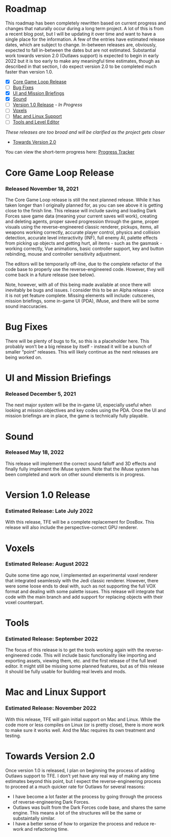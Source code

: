 # Roadmap

This roadmap has been completely rewritten based on current progress and changes that naturally occur during a long term project. A lot of this is from a recent blog post, but I will be updating it over time and want to have a single place for the information. A few of the entries have estimated release dates, which are subject to change. In-between releases are, obviously, expected to fall in-between the dates but are not estimated. Substantial work towards version 2.0 (Outlaws support) is expected to begin in early 2022 but it is too early to make any meaningful time estimates, though as described in that section, I do expect version 2.0 to be completed much faster than version 1.0.

- [x] [Core Game Loop Release](#core-game-loop-release)
- [ ] [Bug Fixes](#bug-fixes)
- [x] [UI and Mission Briefings](#ui-and-mission-briefings)
- [x] [Sound](#sound)
- [ ] [Version 1.0 Release](#version-10-release) - _In Progress_
- [ ] [Voxels](#voxels)
- [ ] [Mac and Linux Support](#mac-and-linux-support)
- [ ] [Tools and Level Editor](#tools)

_These releases are too broad and will be clarified as the project gets closer_
* [Towards Version 2.0](#towards-version-20)

You can view the short-term progress here: [Progress Tracker](https://theforceengine.github.io/ProgressTracker.html)

# Core Game Loop Release
### Released November 18, 2021
The Core Game Loop release is still the next planned release. While it has taken longer than I originally planned for, as you can see above it is getting close to the finish line. This release will include saving and loading Dark Forces save game data (meaning your current saves will work), creating and deleting agents, proper saved progression through the game, proper visuals using the reverse-engineered classic renderer, pickups, items, all weapons working correctly, accurate player control, physics and collision detection, accurate level interactivity (INF), full enemy AI, palette effects from picking up objects and getting hurt, all items - such as the gasmask - working correctly, Vue animations, basic controller support, key and button rebinding, mouse and controller sensitivity adjustment.

The editors will be temporarily off-line, due to the complete refactor of the code base to properly use the reverse-engineered code. However, they will come back in a future release (see below).

Note, however, with all of this being made available at once there will inevitably be bugs and issues. I consider this to be an Alpha release - since it is not yet feature complete. Missing elements will include: cutscenes, mission briefings, some in-game UI (PDA), iMuse, and there will be some sound inaccuracies.

# Bug Fixes
There will be plenty of bugs to fix, so this is a placeholder here. This probably won’t be a big release by itself - instead it will be a bunch of smaller “point” releases. This will likely continue as the next releases are being worked on.

# UI and Mission Briefings
### Released December 5, 2021
The next major system will be the in-game UI, especially useful when looking at mission objectives and key codes using the PDA. Once the UI and mission briefings are in place, the game is technically fully playable.

# Sound
### Released May 18, 2022
This release will implement the correct sound falloff and 3D effects and finally fully implement the iMuse system. Note that the iMuse system has been completed and work on other sound elements is in progress.

# Version 1.0 Release
### Estimated Release: Late July 2022
With this release, TFE will be a complete replacement for DosBox. This release will also include the perspective-correct GPU renderer.

# Voxels
### Estimated Release: August 2022
Quite some time ago now, I implemented an experimental voxel renderer that integrated seamlessly with the Jedi classic renderer. However, there were some loose ends to deal with, such as not supporting the full VOX format and dealing with some palette issues. This release will integrate that code with the main branch and add support for replacing objects with their voxel counterpart.

# Tools
### Estimated Release: September 2022
The focus of this release is to get the tools working again with the reverse-engineered code. This will include basic functionality like importing and exporting assets, viewing them, etc. and the first release of the full level editor. It might still be missing some planned features, but as of this release it should be fully usable for building real levels and mods.

# Mac and Linux Support
### Estimated Release: November 2022
With this release, TFE will gain initial support on Mac and Linux. While the code more or less compiles on Linux (or is pretty close), there is more work to make sure it works well. And the Mac requires its own treatment and testing.

# Towards Version 2.0
Once version 1.0 is released, I plan on beginning the process of adding Outlaws support to TFE. I don’t yet have any real way of making any time estimates beyond this point, but I expect the reverse-engineering process to proceed at a much quicker rate for Outlaws for several reasons:

* I have become a lot faster at the process by going through the process of reverse-engineering Dark Forces.
* Outlaws was built from the Dark Forces code base, and shares the same engine. This means a lot of the structures will be the same or substaintally similar.
* I have a better sense of how to organize the process and reduce re-work and refactoring time.

